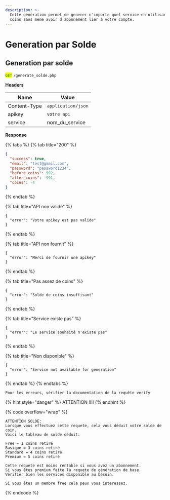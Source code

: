 ```yaml
---
description: >-
  Cette génération permet de generer n'importe quel service en utilisant vos
  coins sans meme avoir d'abonnement lier à votre compte.
---
```


# Generation par Solde

## Generation par solde

<mark style="color:green;">`GET`</mark> `/generate_solde.php`

**Headers**

| Name         | Value              |
| ------------ | ------------------ |
| Content-Type | `application/json` |
| apikey       | `votre api`        |
| service      | nom\_du\_service   |

**Response**

{% tabs %}
{% tab title="200" %}
```json
{
  "success": true,
  "email": "test@gmail.com",
  "password": "password1234",
  "before_coins": 992,
  "after_coins": -991,
  "coins": -4
}
```
{% endtab %}

{% tab title="API non valide" %}
```
{
  "error": "Votre apikey est pas valide"
}
```
{% endtab %}

{% tab title="API non fournit" %}
```
{
  "error": "Merci de fournir une apikey"
}
```
{% endtab %}

{% tab title="Pas assez de coins" %}
```
{
  "error": "Solde de coins insuffisant"
}
```
{% endtab %}

{% tab title="Service existe pas" %}
```
{
  "error": "Le service souhaité n'existe pas"
}
```
{% endtab %}

{% tab title="Non disponible" %}
```
{
  "error": "Service not available for generation"
}
```
{% endtab %}
{% endtabs %}

```
Pour les erreurs, vérifier la documentation de la requête verify
```

{% hint style="danger" %}
ATTENTION !!!!
{% endhint %}

{% code overflow="wrap" %}
```
ATTENTION SOLDE:
Lorsque vous effectuez cette requete, cela vous déduit votre solde de coin.
Voici le tableau de solde déduit:

Free = 1 coins retiré
Basique = 3 coins retiré
Standard = 4 coins retiré
Premium = 5 coins retiré

Cette requete est moins rentable si vous avez un abonnement.
Si vous êtes premium faite la requete de génération de base.
Vérifier bien les services disponible au besoin.

Si vous êtes un membre free cela peux vous interessez.
```
{% endcode %}
